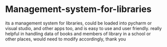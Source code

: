 # Management-system-for-libraries
its a management system for libraries, could be loaded into pycharm or visual studio, and other apps too, and is easy to use and user friendly. really helpful in handling data of books and members of library in a school or other places, would need to modify accordingly, thank you
